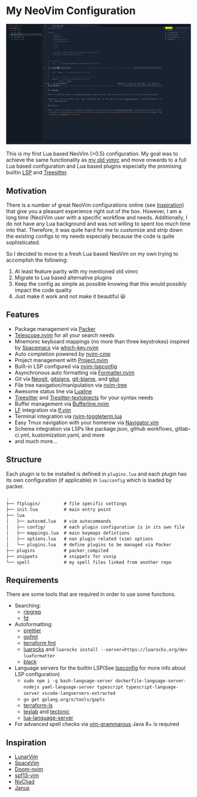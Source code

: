 # My NeoVim Configuration

![](./screen.png)

This is my first Lua based NeoVim (>0.5) configuration. My goal was to achieve the same functionality as [my old vimrc](https://github.com/Allaman/dotfiles/blob/master/vimrc) and move onwards to a full Lua based configuration and Lua based plugins especially the promising builtin [LSP](https://neovim.io/doc/user/lsp.html) and [Treesitter](https://github.com/nvim-treesitter/nvim-treesitter).

## Motivation

There is a number of great NeoVim configurations online (see [Inspiration](#inspiration)) that give you a pleasant experience right out of the box. However, I am a long time (Neo)Vim user with a specific workflow and needs. Additionally, I do not have any Lua background and was not willing to spent too much time into that. Therefore, it was quite hard for me to customize and strip down the existing configs to my needs especially because the code is quite sophisticated.

So I decided to move to a fresh Lua based NeoVim on my own trying to accomplish the following:

1. At least feature parity with my mentioned old vimrc
2. Migrate to Lua based alternative plugins
3. Keep the config as simple as possible knowing that this would possibly impact the code quality
4. Just make it work and not make it beautiful 😃

## Features

- Package management via [Packer](https://github.com/wbthomason/packer.nvim)
- [Telescope.nvim](https://github.com/nvim-telescope/telescope.nvim) for all your search needs
- Mnemonic keyboard mappings (no more than three keystrokes) inspired by [Spacemacs](https://www.spacemacs.org/) via [which-key.nvim](https://github.com/folke/which-key.nvim)
- Auto completion powered by [nvim-cmp](https://github.com/hrsh7th/nvim-cmp)
- Project management with [Project.nvim](https://github.com/ahmedkhalf/project.nvim)
- Built-in LSP configured via [nvim-lspconfig](https://github.com/neovim/nvim-lspconfig)
- Asynchronous auto formatting via [Formatter.nvim](https://github.com/mhartington/formatter.nvim)
- Git via [Neogit](https://github.com/TimUntersberger/neogit), [gitsigns](https://github.com/lewis6991/gitsigns.nvim), [git-blame](https://github.com/f-person/git-blame.nvim), and [gitui](https://github.com/extrawurst/gitui)
- File tree navigation/manipulation via [nvim-tree](https://github.com/kyazdani42/nvim-tree.lua)
- Awesome status line via [Lualine](https://github.com/nvim-lualine/lualine.nvim)
- [Treesitter](https://github.com/nvim-treesitter/nvim-treesitter) and [Tresitter-textobjects](https://github.com/nvim-treesitter/nvim-treesitter-textobjects) for your syntax needs
- Buffer management via [Bufferline.nvim](https://github.com/akinsho/bufferline.nvim)
- [LF](https://github.com/gokcehan/lf) integration via [lf.vim](https://github.com/ptzz/lf.vim)
- Terminal integration via [nvim-toggleterm.lua](https://github.com/akinsho/nvim-toggleterm.lua)
- Easy Tmux navigation with your homerow via [Navigator.vim](https://github.com/numToStr/Navigator.nvim)
- Schema integration via LSPs like package.json, github workflows, gitlab-ci.yml, kustomization.yaml, and more
- and much more...

## Structure

Each plugin is to be installed is defined in `plugins.lua` and each plugin has its own configuration (if applicable) in `lua/config` which is loaded by packer.

```
.
├── ftplugin/         # file specific settings
├── init.lua          # main entry point
├── lua
│   ├── autocmd.lua   # vim autocommands
│   ├── config/       # each plugin configuration is in its own file
│   ├── mappings.lua  # main keymaps defintions
│   ├── options.lua   # non plugin related (vim) options
│   └── plugins.lua   # define plugins to be managed via Packer
├── plugins           # packer_compiled
├── snippets          # snippets for vsnip
└── spell             # my spell files linked from another repo
```

## Requirements

There are some tools that are required in order to use some functions.

- Searching:
  - [ripgrep](https://github.com/BurntSushi/ripgrep)
  - [fd](https://github.com/sharkdp/fd)
- Autoformatting:
  - [prettier](https://prettier.io/)
  - [gofmt](https://pkg.go.dev/cmd/gofmt)
  - [terraform fmt](https://www.terraform.io/docs/cli/commands/fmt.html)
  - [luarocks](https://github.com/luarocks/luarocks) and `luarocks install --server=https://luarocks.org/dev luaformatter`
  - [black](https://github.com/psf/black)
- Language servers for the builtin LSP(See [lspconfig](https://github.com/neovim/nvim-lspconfig/blob/master/CONFIG.md) for more info about LSP configuration)
  - `sudo npm i -g bash-language-server dockerfile-language-server-nodejs yaml-language-server typescript typescript-language-server vscode-langservers-extracted`
  - `go get golang.org/x/tools/gopls`
  - [terraform-ls](https://github.com/hashicorp/terraform-ls)
  - [texlab](https://github.com/latex-lsp/texlab) and [tectonic](https://github.com/tectonic-typesetting/tectonic)
  - [lua-language-server](https://github.com/sumneko/lua-language-server)
- For advanced spell checks via [vim-grammarous](https://github.com/rhysd/vim-grammarous) Java 8+ is required

## Inspiration

- [LunarVim](https://github.com/LunarVim/LunarVim)
- [SpaceVim](https://spacevim.org/)
- [Doom-nvim](https://github.com/NTBBloodbath/doom-nvim)
- [spf13-vim](https://github.com/spf13/spf13-vim)
- [NvChad](https://nvchad.github.io/)
- [Janus](https://github.com/carlhuda/janus)
